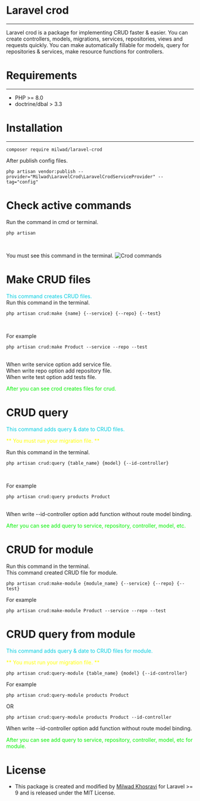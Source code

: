 # Laravel crod
***
Laravel crod is a package for implementing CRUD faster & easier.
You can create controllers, models, migrations, services, repositories, views and requests quickly.
You can make automatically fillable for models, query for repositories & services, make resource functions for controllers.

# Requirements
***
- PHP >= 8.0
- doctrine/dbal > 3.3

# Installation
***
```
composer require milwad/laravel-crod
```
After publish config files.<br>
```
php artisan vendor:publish --provider="Milwad\LaravelCrod\LaravelCrodServiceProvider" --tag="config"
```

# Check active commands
Run the command in cmd or terminal. <br>
```
php artisan
```
<br>

You must see this command in the terminal.
![Crod commands](https://s6.uupload.ir/files/carbon_(1)_tqmq.png "Crod commands")

# Make CRUD files
<font color="succe">This command creates CRUD files.</font> <br>
Run this command in the terminal. <br>
```
php artisan crud:make {name} {--service} {--repo} {--test}
``` 
<br>

For example <br>
```
php artisan crud:make Product --service --repo --test
```
<br>
When write service option add service file. <br>
When write repo option add repository file. <br>
When write test option add tests file.

<font color="info">After you can see crod creates files for crud.</font>

# CRUD query
<font color="succe">This command adds query & date to CRUD files.</font> <br>

<font color="yellow">** You must run your migration file. ** </font> <br>

Run this command in the terminal. <br>
```
php artisan crud:query {table_name} {model} {--id-controller}
```
<br>

For example <br>
```
php artisan crud:query products Product
```
<br>
When write --id-controller option add function without route model binding.

<font color="info">After you can see add query to service, repository, controller, model, etc.</font>

# CRUD for module
Run this command in the terminal. <br>
This command created CRUD file for module.
```
php artisan crud:make-module {module_name} {--service} {--repo} {--test}
```

For example
```
php artisan crud:make-module Product --service --repo --test
```

# CRUD query from module
<font color="succe">This command adds query & date to CRUD files for module.</font> <br>

<font color="yellow">** You must run your migration file. ** </font> <br>
```
php artisan crud:query-module {table_name} {model} {--id-controller}
```

For example
```
php artisan crud:query-module products Product
```
OR
```
php artisan crud:query-module products Product --id-controller
```
When write --id-controller option add function without route model binding.

<font color="info">After you can see add query to service, repository, controller, model, etc for module.</font>

# License 
* This package is created and modified by <a href="https://github.com/milwad-dev" target="_blank">Milwad Khosravi</a> for Laravel >= 9 and is released under the MIT License.
